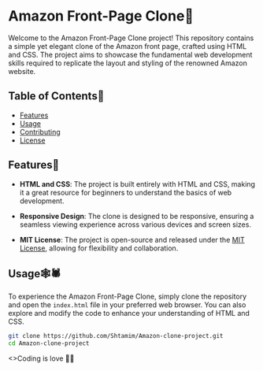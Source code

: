 # Amazon Front-Page Clone👻

Welcome to the Amazon Front-Page Clone project! This repository contains a simple yet elegant clone of the Amazon front page, crafted using HTML and CSS. The project aims to showcase the fundamental web development skills required to replicate the layout and styling of the renowned Amazon website.

## Table of Contents🐬

- [Features](#features)
- [Usage](#usage)
- [Contributing](#contributing)
- [License](#license)

## Features🐼

- **HTML and CSS**: The project is built entirely with HTML and CSS, making it a great resource for beginners to understand the basics of web development.

- **Responsive Design**: The clone is designed to be responsive, ensuring a seamless viewing experience across various devices and screen sizes.

- **MIT License**: The project is open-source and released under the [MIT License](LICENSE), allowing for flexibility and collaboration.

## Usage🕸️🕷️

To experience the Amazon Front-Page Clone, simply clone the repository and open the `index.html` file in your preferred web browser. You can also explore and modify the code to enhance your understanding of HTML and CSS.

```bash
git clone https://github.com/Shtamim/Amazon-clone-project.git
cd Amazon-clone-project
```
<>Coding is love 🌻🐝
